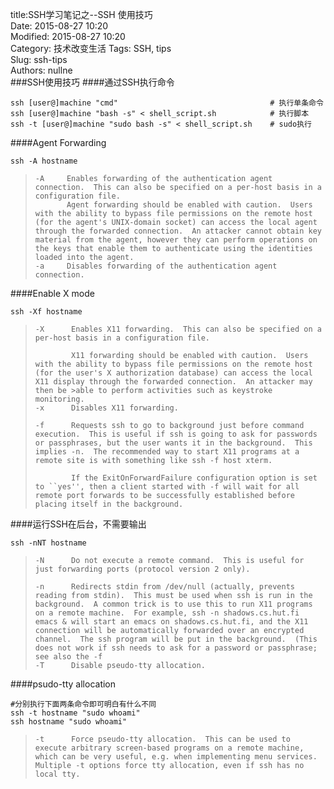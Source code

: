 title:SSH学习笔记之--SSH 使用技巧  
Date: 2015-08-27 10:20  
Modified: 2015-08-27 10:20  
Category: 技术改变生活 
Tags: SSH, tips  
Slug: ssh-tips  
Authors: nullne  
###SSH使用技巧
####通过SSH执行命令

```
ssh [user@]machine "cmd"                                  # 执行单条命令
ssh [user@]machine "bash -s" < shell_script.sh            # 执行脚本
ssh -t [user@]machine "sudo bash -s" < shell_script.sh    # sudo执行
```
####Agent Forwarding

```
ssh -A hostname
```
>     -A     Enables forwarding of the authentication agent connection.  This can also be specified on a per-host basis in a configuration file.
>            Agent forwarding should be enabled with caution.  Users with the ability to bypass file permissions on the remote host (for the agent's UNIX-domain socket) can access the local agent through the forwarded connection.  An attacker cannot obtain key material from the agent, however they can perform operations on the keys that enable them to authenticate using the identities loaded into the agent.
>     -a     Disables forwarding of the authentication agent connection.

####Enable X mode
```
ssh -Xf hostname
```
>     -X      Enables X11 forwarding.  This can also be specified on a per-host basis in a configuration file.
>
>             X11 forwarding should be enabled with caution.  Users with the ability to bypass file permissions on the remote host (for the user's X authorization database) can access the local X11 display through the forwarded connection.  An attacker may then be >able to perform activities such as keystroke monitoring.
>     -x      Disables X11 forwarding.
>
>     -f      Requests ssh to go to background just before command execution.  This is useful if ssh is going to ask for passwords or passphrases, but the user wants it in the background.  This implies -n.  The recommended way to start X11 programs at a remote site is with something like ssh -f host xterm.
>
>             If the ExitOnForwardFailure configuration option is set to ``yes'', then a client started with -f will wait for all remote port forwards to be successfully established before placing itself in the background.

####运行SSH在后台，不需要输出
```
ssh -nNT hostname
```
>     -N      Do not execute a remote command.  This is useful for just forwarding ports (protocol version 2 only).
>
>     -n      Redirects stdin from /dev/null (actually, prevents reading from stdin).  This must be used when ssh is run in the background.  A common trick is to use this to run X11 programs on a remote machine.  For example, ssh -n shadows.cs.hut.fi emacs & will start an emacs on shadows.cs.hut.fi, and the X11 connection will be automatically forwarded over an encrypted channel.  The ssh program will be put in the background.  (This does not work if ssh needs to ask for a password or passphrase; see also the -f
>	  -T      Disable pseudo-tty allocation.

####psudo-tty allocation
```
#分别执行下面两条命令即可明白有什么不同
ssh -t hostname "sudo whoami"
ssh hostname "sudo whoami"
```
>     -t      Force pseudo-tty allocation.  This can be used to execute arbitrary screen-based programs on a remote machine, which can be very useful, e.g. when implementing menu services.  Multiple -t options force tty allocation, even if ssh has no local tty.

